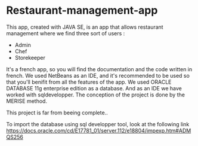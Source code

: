 # Restaurant-management-app

This app, created with JAVA SE, is an app that allows restaurant management where we find three sort of users : 
- Admin
- Chef
- Storekeeper

It's a french app, so you will find the documentation and the code written in french.
We used NetBeans as an IDE, and it's recommended to be used so that you'll benifit from all the features of the app.
We used ORACLE DATABASE 11g enterprise edition as a database. And as an IDE we have worked with sqldevelopper.
The conception of the project is done by the MERISE method.

This project is far from beeing complete..

To import the database using sql developper tool, look at the following link
https://docs.oracle.com/cd/E17781_01/server.112/e18804/impexp.htm#ADMQS256
